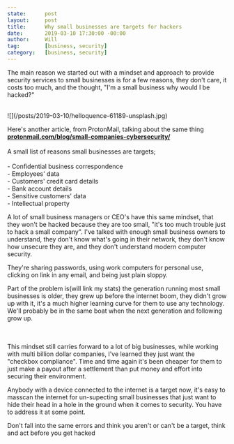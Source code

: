 ```yaml
---
state:      post
layout:     post
title:      Why small businesses are targets for hackers
date:       2019-03-10 17:30:00 -00:00
author:     Will
tag:        [business, security]
category:   [business, security]
---
```


<p>
The main reason we started out with a mindset and approach to provide security
services to small businesses is for a few reasons, they don't care, it costs too much,
and the thought, "I'm a small business why would I be hacked?"
</p>

<br/>
![](/posts/2019-03-10/helloquence-61189-unsplash.jpg)
<br/>

<p>
Here's another article, from ProtonMail, talking about the same thing
<b><a href="https://protonmail.com/blog/small-companies-cybersecurity/">protonmail.com/blog/small-companies-cybersecurity/</a></b>
<br/>
<br/>
A small list of reasons small businesses are targets;
<br/>
<br/>
- Confidential business correspondence
<br/>
- Employees' data
<br/>
- Customers' credit card details
<br/>
- Bank account details
<br/>
- Sensitive customers' data
<br/>
- Intellectual property
<br/>
</p>

<p>
A lot of small business managers or CEO's have this same mindset, that they won't be hacked because
they are too small, "it's too much trouble just to hack a small company".
I've talked with enough small business owners to understand, they don't know what's
going in their network, they don't know how unsecure they are, and they don't understand modern computer security.

They're sharing passwords, using work computers for personal use, clicking on link in any email, and being just plain sloppy.

Part of the problem is(will link my stats) the generation running most small businesses is older, they grew up before the internet boom, they didn't grow up with it, it's a much higher learning curve for them to use any technology. We'll probably be in the same boat when the next generation and following  grow up.

<br/>
<br/>
This mindset still carries forward to a lot of big businesses, while working with
multi billion dollar companies, I've learned they just want the "checkbox compliance".
Time and time again it's been cheaper for them to just make a payout after a settlement
than put money and effort into securing their environment.
</p>

<p>
Anybody with a device connected to the internet is a target now, it's easy to masscan the internet for un-supecting small businesses that just want to hide their head in a hole in the ground when it comes to security. You have to address it at some point.
</p>

<p>
Don't fall into the same errors and think you aren't or can't be a target,
think and act before you get hacked
</p>
<br/>
<br/>

